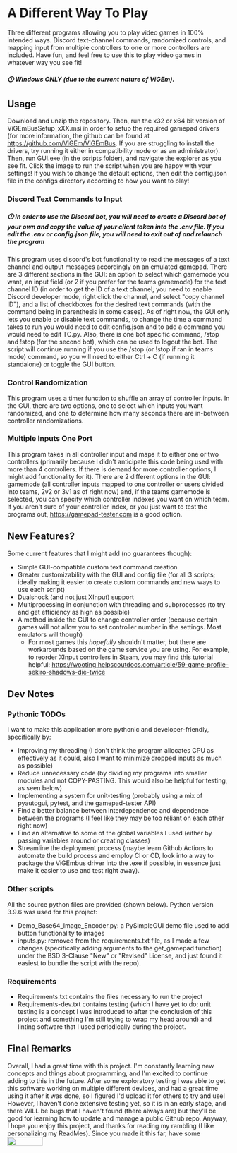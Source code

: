 # A Different Way To Play
Three different programs allowing you to play video games in 100% intended ways. Discord text-channel commands, randomized controls, and mapping input from multiple controllers to one or more controllers are included. Have fun, and feel free to use this to play video games in whatever way you see fit! 
##### 🛈 Windows ONLY (due to the current nature of ViGEm).
## Usage
Download and unzip the repository. Then, run the x32 or x64 bit version of ViGEmBusSetup_xXX.msi in order to setup the required gamepad drivers (for more information, the github can be found at https://github.com/ViGEm/ViGEmBus. If you are struggling to install the drivers, try running it either in compatibility mode or as an administrator). Then, run GUI.exe (in the scripts folder), and navigate the explorer as you see fit. Click the image to run the script when you are happy with your settings! If you wish to change the default options, then edit the config.json file in the configs directory according to how you want to play!
### Discord Text Commands to Input
##### 🛈 In order to use the Discord bot, you will need to create a Discord bot of your own and copy the value of your client token into the .env file. If you edit the .env or config.json file, you will need to exit out of and relaunch the program
This program uses discord's bot functionality to read the messages of a text channel and output messages accordingly on an emulated gamepad. There are 3 different sections in the GUI: an option to select which gamemode you want, an input field (or 2 if you prefer for the teams gamemode) for the text channel ID (in order to get the ID of a text channel, you need to enable Discord developer mode, right click the channel, and select "copy channel ID"), and a list of checkboxes for the desired text commands (with the command being in parenthesis in some cases). As of right now, the GUI only lets you enable or disable text commands, to change the time a command takes to run you would need to edit config.json and to add a command you would need to edit TC.py. Also, there is one bot specific command, /stop and !stop (for the second bot), which can be used to logout the bot. The script will continue running if you use the /stop (or !stop if ran in teams mode) command, so you will need to either Ctrl + C (if running it standalone) or toggle the GUI button.
### Control Randomization
This program uses a timer function to shuffle an array of controller inputs. In the GUI, there are two options, one to select which inputs you want randomized, and one to determine how many seconds there are in-between controller randomizations.
### Multiple Inputs One Port
This program takes in all controller input and maps it to either one or two controllers (primarily because I didn't anticipate this code being used with more than 4 controllers. If there is demand for more controller options, I might add functionality for it). There are 2 different options in the GUI: gamemode (all controller inputs mapped to one controller or users divided into teams, 2v2 or 3v1 as of right now) and, if the teams gamemode is selected, you can specify which controller indexes you want on which team. If you aren't sure of your controller index, or you just want to test the programs out, https://gamepad-tester.com is a good option.
## New Features?
Some current features that I might add (no guarantees though):
- Simple GUI-compatible custom text command creation
- Greater customizability with the GUI and config file (for all 3 scripts; ideally making it easier to create custom commands and new ways to use each script)
- Dualshock (and not just XInput) support
- Multiprocessing in conjunction with threading and subprocesses (to try and get efficiency as high as possible)
- A method inside the GUI to change controller order (because certain games will not allow you to set controller number in the settings. Most emulators will though)
  - For most games this *hopefully* shouldn't matter, but there are workarounds based on the game service you are using. For example, to reorder XInput controllers in Steam, you may find this tutorial helpful: https://wooting.helpscoutdocs.com/article/59-game-profile-sekiro-shadows-die-twice
## Dev Notes
### Pythonic TODOs
I want to make this application more pythonic and developer-friendly, specifically by:
- Improving my threading (I don't think the program allocates CPU as effectively as it could, also I want to minimize dropped inputs as much as possible)
- Reduce unnecessary code (by dividing my programs into smaller modules and not COPY-PASTING. This would also be helpful for testing, as seen below)
- Implementing a system for unit-testing (probably using a mix of pyautogui, pytest, and the gamepad-tester API)
- Find a better balance between interdependence and dependence between the programs (I feel like they may be too reliant on each other right now) 
- Find an alternative to some of the global variables I used (either by passing variables around or creating classes)
- Streamline the deployment process (maybe learn Github Actions to automate the build process and employ CI or CD, look into a way to package the ViGEmbus driver into the .exe if possible, in essence just make it easier to use and test right away).
### Other scripts
All the source python files are provided (shown below). Python version 3.9.6 was used for this project: 
- Demo_Base64_Image_Encoder.py: a PySimpleGUI demo file used to add button functionality to images 
- inputs.py: removed from the requirements.txt file, as I made a few changes (specifically adding arguments to the get_gamepad function) under the BSD 3-Clause "New" or "Revised" License, and just found it easiest to bundle the script with the repo).
### Requirements
- Requirements.txt contains the files necessary to run the project
- Requirements-dev.txt contains testing (which I have yet to do; unit testing is a concept I was introduced to after the conclusion of this project and something I'm still trying to wrap my head around) and linting software that I used periodically during the project.
## Final Remarks
Overall, I had a great time with this project. I'm constantly learning new concepts and things about programming, and I'm excited to continue adding to this in the future. After some exploratory testing I was able to get this software working on multiple different devices, and had a great time using it after it was done, so I figured I'd upload it for others to try and use! However, I haven't done extensive testing yet, so it is in an early stage, and there WILL be bugs that I haven't found (there always are) but they'll be good for learning how to update and manage a public Github repo. Anyway, I hope you enjoy this project, and thanks for reading my rambling (I like personalizing my ReadMes). Since you made it this far, have some <img src="https://upload.wikimedia.org/wikipedia/commons/thumb/8/84/Comic_Sans_font.svg/2560px-Comic_Sans_font.svg.png" width="80" height="20" />
